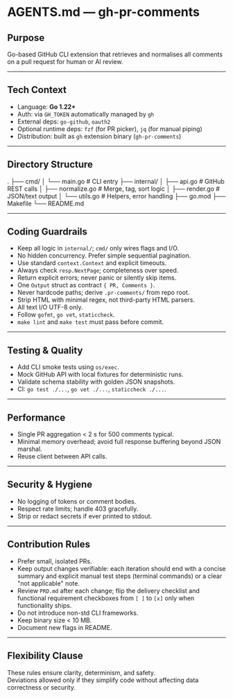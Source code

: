 # AGENTS.md — gh-pr-comments

## Purpose
Go-based GitHub CLI extension that retrieves and normalises all comments on a pull request for human or AI review.

---

## Tech Context
- Language: **Go 1.22+**
- Auth: via `GH_TOKEN` automatically managed by `gh`
- External deps: `go-github`, `oauth2`
- Optional runtime deps: `fzf` (for PR picker), `jq` (for manual piping)
- Distribution: built as `gh` extension binary (`gh-pr-comments`)

---

## Directory Structure
.
├── cmd/
│   └── main.go           # CLI entry
├── internal/
│   ├── api.go            # GitHub REST calls
│   ├── normalize.go      # Merge, tag, sort logic
│   ├── render.go         # JSON/text output
│   └── utils.go          # Helpers, error handling
├── go.mod
├── Makefile
└── README.md

---

## Coding Guardrails
- Keep all logic in `internal/`; `cmd/` only wires flags and I/O.
- No hidden concurrency. Prefer simple sequential pagination.
- Use standard `context.Context` and explicit timeouts.
- Always check `resp.NextPage`; completeness over speed.
- Return explicit errors; never panic or silently skip items.
- One `Output` struct as contract `{ PR, Comments }`.
- Never hardcode paths; derive `.pr-comments/` from repo root.
- Strip HTML with minimal regex, not third-party HTML parsers.
- All text I/O UTF-8 only.
- Follow `gofmt`, `go vet`, `staticcheck`.
- `make lint` and `make test` must pass before commit.

---

## Testing & Quality
- Add CLI smoke tests using `os/exec`.
- Mock GitHub API with local fixtures for deterministic runs.
- Validate schema stability with golden JSON snapshots.
- CI: `go test ./...`, `go vet ./...`, `staticcheck ./...`.

---

## Performance
- Single PR aggregation < 2 s for 500 comments typical.
- Minimal memory overhead; avoid full response buffering beyond JSON marshal.
- Reuse client between API calls.

---

## Security & Hygiene
- No logging of tokens or comment bodies.
- Respect rate limits; handle 403 gracefully.
- Strip or redact secrets if ever printed to stdout.

---

## Contribution Rules
- Prefer small, isolated PRs.
- Keep output changes verifiable: each iteration should end with a concise summary and explicit manual test steps (terminal commands) or a clear "not applicable" note.
- Review `PRD.md` after each change; flip the delivery checklist and functional requirement checkboxes from `[ ]` to `[x]` only when functionality ships.
- Do not introduce non-std CLI frameworks.
- Keep binary size < 10 MB.
- Document new flags in README.

---

## Flexibility Clause
These rules ensure clarity, determinism, and safety.  
Deviations allowed only if they simplify code without affecting data correctness or security.
